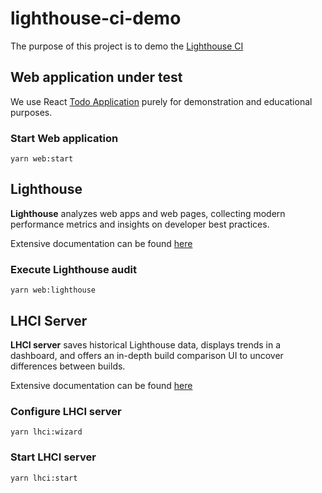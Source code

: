 # lighthouse-ci-demo

The purpose of this project is to demo the [Lighthouse CI](https://github.com/GoogleChrome/lighthouse-ci)

## Web application under test

We use React [Todo Application](https://github.com/drehimself/todo-react) purely for demonstration and educational purposes.

### Start Web application

```shell
yarn web:start
```

## Lighthouse

**Lighthouse** analyzes web apps and web pages, collecting modern performance metrics and insights on developer best practices.

Extensive documentation can be found [here](https://github.com/GoogleChrome/lighthouse)

### Execute Lighthouse audit

```shell
yarn web:lighthouse
```

## LHCI Server

**LHCI server** saves historical Lighthouse data, displays trends in a dashboard, and offers an in-depth build comparison UI to uncover differences between builds.

Extensive documentation can be found [here](https://github.com/GoogleChrome/lighthouse-ci/blob/main/docs/server.md)

### Configure LHCI server

```shell
yarn lhci:wizard
```

### Start LHCI server

```shell
yarn lhci:start
```
